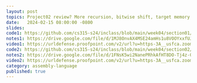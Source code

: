 ```yaml
---
layout: post
topics: Project02 review? More recursion, bitwise shift, target memory address
date:   2024-02-15 08:00:00 -0800
slides: 
code1: https://github.com/cs315-s24/inclass/blob/main/week04/section01/countc_rec/countc_s.s
notes1: https://drive.google.com/file/d/1MJ8OnvAX4MSE24amHs1u8VOOYxxfUJpy/view?usp=drive_link
video1: https://urldefense.proofpoint.com/v2/url?u=https-3A__usfca.zoom.us_rec_share_pN-2Drcw-5F4xk9COC-2D96v5gnzdRHCt1JXX88HbdMERj5-5FMqM6NrTFHbZaEeL8dWA6M3.-5Fdp0H1VdRTMD4RKk&d=DwMFAw&c=qgVugHHq3rzouXkEXdxBNQ&r=pWdb0PpdrgbA8UziBLv0cLIW3gZNVZarim7OULHTsTQ&m=oaBkN59hF29bCXGGA0sOX4wYFYhLIo3T0j-946C6av9JyCsgrDDjQkVOde6cm7bt&s=xko9GZwbWF_fK6RkNJOoaW5TNgpyZGpW-koLxRwwV_c&e=
code2: https://github.com/cs315-s24/inclass/blob/main/week04/section02/fmi_rec/fmi_rec_s.s
notes2: https://drive.google.com/file/d/1FNsK5wi2NanePRhkAfHT8DO-Tj4z-00h/view?usp=drive_link
video2: https://urldefense.proofpoint.com/v2/url?u=https-3A__usfca.zoom.us_rec_share_nUpA5mFAQaRd10mf3G5U1ekwme-2DrJiWQVQMADIIz7EtPGe1sdhaBlGVUoJD1eS6I.YV-2DAszo-5F-2DvrHht6n&d=DwMFAw&c=qgVugHHq3rzouXkEXdxBNQ&r=pWdb0PpdrgbA8UziBLv0cLIW3gZNVZarim7OULHTsTQ&m=yJQFxZxbacFpKyINh3spAzpjQLgiWbu3Bux8mdPYqXFMzen6gqHRAj8sgWMobuU7&s=tsEYxsl5bRSwM2EdlZZmy1twatPEU0Hs4dbQY2C9jko&e=
category: assembly-language
published: true
---
```


